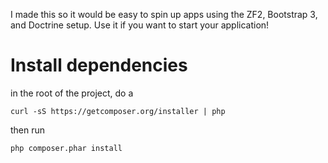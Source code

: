 I made this so it would be easy to spin up apps using the ZF2, Bootstrap 3, and Doctrine setup. Use it if you want to start your application!

# Install dependencies

in the root of the project, do a 

```
curl -sS https://getcomposer.org/installer | php
```

then run 

```
php composer.phar install
```
